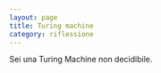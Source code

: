 ```yaml
--- 
layout: page
title: Turing machine
category: riflessione
---
```


Sei una Turing Machine non decidibile.  
